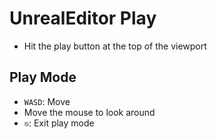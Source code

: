 # UnrealEditor Play

- Hit the play button at the top of the viewport

## Play Mode

- `WASD`: Move
- Move the mouse to look around
- `⎋`: Exit play mode
